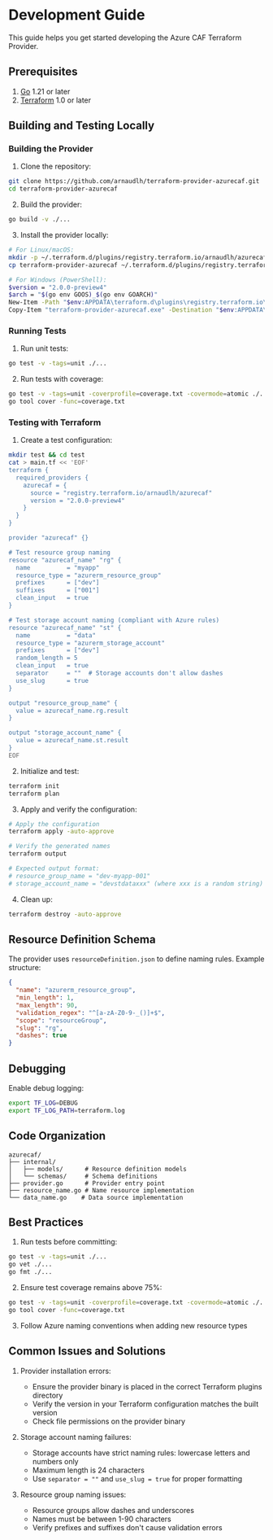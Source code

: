 # Development Guide

This guide helps you get started developing the Azure CAF Terraform Provider.

## Prerequisites

1. [Go](https://golang.org/doc/install) 1.21 or later
2. [Terraform](https://www.terraform.io/downloads.html) 1.0 or later

## Building and Testing Locally

### Building the Provider

1. Clone the repository:
```bash
git clone https://github.com/arnaudlh/terraform-provider-azurecaf.git
cd terraform-provider-azurecaf
```

2. Build the provider:
```bash
go build -v ./...
```

3. Install the provider locally:
```bash
# For Linux/macOS:
mkdir -p ~/.terraform.d/plugins/registry.terraform.io/arnaudlh/azurecaf/2.0.0-preview4/$(go env GOOS)_$(go env GOARCH)
cp terraform-provider-azurecaf ~/.terraform.d/plugins/registry.terraform.io/arnaudlh/azurecaf/2.0.0-preview4/$(go env GOOS)_$(go env GOARCH)/

# For Windows (PowerShell):
$version = "2.0.0-preview4"
$arch = "$(go env GOOS)_$(go env GOARCH)"
New-Item -Path "$env:APPDATA\terraform.d\plugins\registry.terraform.io\arnaudlh\azurecaf\$version\$arch" -ItemType Directory -Force
Copy-Item "terraform-provider-azurecaf.exe" -Destination "$env:APPDATA\terraform.d\plugins\registry.terraform.io\arnaudlh\azurecaf\$version\$arch\"
```

### Running Tests

1. Run unit tests:
```bash
go test -v -tags=unit ./...
```

2. Run tests with coverage:
```bash
go test -v -tags=unit -coverprofile=coverage.txt -covermode=atomic ./...
go tool cover -func=coverage.txt
```

### Testing with Terraform

1. Create a test configuration:
```bash
mkdir test && cd test
cat > main.tf << 'EOF'
terraform {
  required_providers {
    azurecaf = {
      source = "registry.terraform.io/arnaudlh/azurecaf"
      version = "2.0.0-preview4"
    }
  }
}

provider "azurecaf" {}

# Test resource group naming
resource "azurecaf_name" "rg" {
  name          = "myapp"
  resource_type = "azurerm_resource_group"
  prefixes      = ["dev"]
  suffixes      = ["001"]
  clean_input   = true
}

# Test storage account naming (compliant with Azure rules)
resource "azurecaf_name" "st" {
  name          = "data"
  resource_type = "azurerm_storage_account"
  prefixes      = ["dev"]
  random_length = 5
  clean_input   = true
  separator     = ""  # Storage accounts don't allow dashes
  use_slug      = true
}

output "resource_group_name" {
  value = azurecaf_name.rg.result
}

output "storage_account_name" {
  value = azurecaf_name.st.result
}
EOF
```

2. Initialize and test:
```bash
terraform init
terraform plan
```

3. Apply and verify the configuration:
```bash
# Apply the configuration
terraform apply -auto-approve

# Verify the generated names
terraform output

# Expected output format:
# resource_group_name = "dev-myapp-001"
# storage_account_name = "devstdataxxx" (where xxx is a random string)
```

4. Clean up:
```bash
terraform destroy -auto-approve
```

## Resource Definition Schema

The provider uses `resourceDefinition.json` to define naming rules. Example structure:

```json
{
  "name": "azurerm_resource_group",
  "min_length": 1,
  "max_length": 90,
  "validation_regex": "^[a-zA-Z0-9-_()]+$",
  "scope": "resourceGroup",
  "slug": "rg",
  "dashes": true
}
```

## Debugging

Enable debug logging:
```bash
export TF_LOG=DEBUG
export TF_LOG_PATH=terraform.log
```

## Code Organization

```
azurecaf/
├── internal/
│   ├── models/      # Resource definition models
│   └── schemas/     # Schema definitions
├── provider.go      # Provider entry point
├── resource_name.go # Name resource implementation
└── data_name.go    # Data source implementation
```

## Best Practices

1. Run tests before committing:
```bash
go test -v -tags=unit ./...
go vet ./...
go fmt ./...
```

2. Ensure test coverage remains above 75%:
```bash
go test -v -tags=unit -coverprofile=coverage.txt -covermode=atomic ./...
go tool cover -func=coverage.txt
```

3. Follow Azure naming conventions when adding new resource types

## Common Issues and Solutions

1. Provider installation errors:
   - Ensure the provider binary is placed in the correct Terraform plugins directory
   - Verify the version in your Terraform configuration matches the built version
   - Check file permissions on the provider binary

2. Storage account naming failures:
   - Storage accounts have strict naming rules: lowercase letters and numbers only
   - Maximum length is 24 characters
   - Use `separator = ""` and `use_slug = true` for proper formatting

3. Resource group naming issues:
   - Resource groups allow dashes and underscores
   - Names must be between 1-90 characters
   - Verify prefixes and suffixes don't cause validation errors
